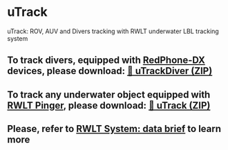 # uTrack
uTrack: ROV, AUV and Divers tracking with RWLT underwater LBL tracking system

## To track divers, equipped with [RedPhone-DX](https://docs.unavlab.com/documentation/EN/RedPhone/RedPhone_DX_Specification_en.html) devices, please download: [🤿 uTrackDiver (ZIP)](https://github.com/ucnl/uTrack/releases/download/beta/uTrackDiver.zip)

## To track any underwater object equipped with [RWLT Pinger](https://docs.unavlab.com/documentation/EN/RWLT/RWLT_Pinger_Specification_en.html), please download: [🐠 uTrack (ZIP)](https://github.com/ucnl/uTrack/releases/download/beta1/uTrack.zip)

## Please, refer to [RWLT System: data brief](https://docs.unavlab.com/documentation/EN/RWLT/RWLT_DataBrief_en.html) to learn more

